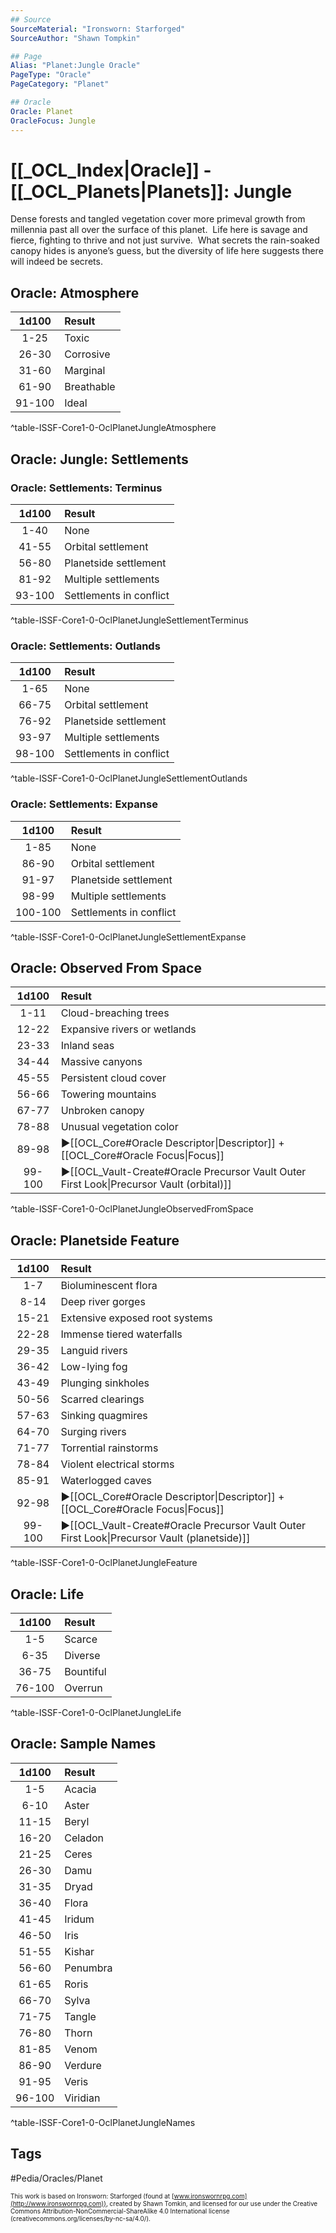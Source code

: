 ```yaml
---
## Source
SourceMaterial: "Ironsworn: Starforged"
SourceAuthor: "Shawn Tompkin"

## Page
Alias: "Planet:Jungle Oracle"
PageType: "Oracle"
PageCategory: "Planet"

## Oracle
Oracle: Planet
OracleFocus: Jungle
---
```

# [[_OCL_Index|Oracle]] - [[_OCL_Planets|Planets]]: Jungle
Dense forests and tangled vegetation cover more primeval growth from millennia past all over the surface of this planet.  Life here is savage and fierce, fighting to thrive and not just survive.  What secrets the rain-soaked canopy hides is anyone’s guess, but the diversity of life here suggests there will indeed be secrets.

## Oracle: Atmosphere
| 1d100 | Result |
|:---:|:--- |
| 1-25 | Toxic |
| 26-30 | Corrosive |
| 31-60 | Marginal |
| 61-90 | Breathable |
| 91-100 | Ideal |
^table-ISSF-Core1-0-OclPlanetJungleAtmosphere

## Oracle: Jungle: Settlements
### Oracle: Settlements: Terminus
| 1d100 | Result |
|:---:|:--- |
| 1-40 | None |
| 41-55 | Orbital settlement |
| 56-80 | Planetside settlement |
| 81-92 | Multiple settlements |
| 93-100 | Settlements in conflict |
^table-ISSF-Core1-0-OclPlanetJungleSettlementTerminus

### Oracle: Settlements: Outlands
| 1d100 | Result |
|:---:|:--- |
| 1-65 | None |
| 66-75 | Orbital settlement |
| 76-92 | Planetside settlement |
| 93-97 | Multiple settlements |
| 98-100 | Settlements in conflict |
^table-ISSF-Core1-0-OclPlanetJungleSettlementOutlands

### Oracle: Settlements: Expanse
| 1d100 | Result |
|:---:|:--- |
| 1-85 | None |
| 86-90 | Orbital settlement |
| 91-97 | Planetside settlement |
| 98-99 | Multiple settlements |
| 100-100 | Settlements in conflict |
^table-ISSF-Core1-0-OclPlanetJungleSettlementExpanse

## Oracle: Observed From Space
| 1d100 | Result |
|:---:|:--- |
| 1-11 | Cloud-breaching trees |
| 12-22 | Expansive rivers or wetlands |
| 23-33 | Inland seas |
| 34-44 | Massive canyons |
| 45-55 | Persistent cloud cover |
| 56-66 | Towering mountains |
| 67-77 | Unbroken canopy |
| 78-88 | Unusual vegetation color |
| 89-98 | ▶[[OCL_Core#Oracle Descriptor\|Descriptor]] + [[OCL_Core#Oracle Focus\|Focus]] |
| 99-100 | ▶[[OCL_Vault-Create#Oracle Precursor Vault Outer First Look\|Precursor Vault (orbital)]] |
^table-ISSF-Core1-0-OclPlanetJungleObservedFromSpace

## Oracle: Planetside Feature
| 1d100 | Result |
|:---:|:--- |
| 1-7 | Bioluminescent flora |
| 8-14 | Deep river gorges |
| 15-21 | Extensive exposed root systems |
| 22-28 | Immense tiered waterfalls |
| 29-35 | Languid rivers |
| 36-42 | Low-lying fog |
| 43-49 | Plunging sinkholes |
| 50-56 | Scarred clearings |
| 57-63 | Sinking quagmires |
| 64-70 | Surging rivers |
| 71-77 | Torrential rainstorms |
| 78-84 | Violent electrical storms |
| 85-91 | Waterlogged caves |
| 92-98 | ▶[[OCL_Core#Oracle Descriptor\|Descriptor]] + [[OCL_Core#Oracle Focus\|Focus]] |
| 99-100 | ▶[[OCL_Vault-Create#Oracle Precursor Vault Outer First Look\|Precursor Vault (planetside)]] |
^table-ISSF-Core1-0-OclPlanetJungleFeature

## Oracle: Life
| 1d100 | Result |
|:---:|:--- |
| 1-5 | Scarce |
| 6-35 | Diverse |
| 36-75 | Bountiful |
| 76-100 | Overrun |
^table-ISSF-Core1-0-OclPlanetJungleLife

## Oracle: Sample Names
| 1d100 | Result |
|:---:|:--- |
| 1-5 | Acacia |
| 6-10 | Aster |
| 11-15 | Beryl |
| 16-20 | Celadon |
| 21-25 | Ceres |
| 26-30 | Damu |
| 31-35 | Dryad |
| 36-40 | Flora |
| 41-45 | Iridum |
| 46-50 | Iris |
| 51-55 | Kishar |
| 56-60 | Penumbra |
| 61-65 | Roris |
| 66-70 | Sylva |
| 71-75 | Tangle |
| 76-80 | Thorn |
| 81-85 | Venom |
| 86-90 | Verdure |
| 91-95 | Veris |
| 96-100 | Viridian |
^table-ISSF-Core1-0-OclPlanetJungleNames

## Tags
#Pedia/Oracles/Planet 

<font size=-2>This work is based on Ironsworn: Starforged (found at [www.ironswornrpg.com](http://www.ironswornrpg.com)), created by Shawn Tomkin, and licensed for our use under the Creative Commons Attribution-NonCommercial-ShareAlike 4.0 International license  (creativecommons.org/licenses/by-nc-sa/4.0/).</font>